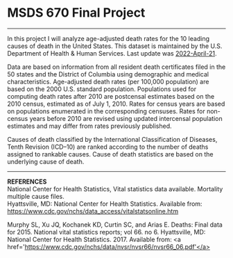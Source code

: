 # MSDS 670 Final Project
---------------------------------------------------------------------
In this project I will analyze age-adjusted death rates for the 10 leading causes of death in the United States.  This dataset is maintained by the U.S. Department of Health & Human Services.  Last update was <a href='https://catalog.data.gov/dataset/nchs-leading-causes-of-death-united-states#sec-dates'>2022-April-21</a>.</br>

Data are based on information from all resident death certificates filed in the 50 states and the District of Columbia using demographic and medical characteristics. Age-adjusted death rates (per 100,000 population) are based on the 2000 U.S. standard population. Populations used for computing death rates after 2010 are postcensal estimates based on the 2010 census, estimated as of July 1, 2010. Rates for census years are based on populations enumerated in the corresponding censuses. Rates for non-census years before 2010 are revised using updated intercensal population estimates and may differ from rates previously published.</br>

Causes of death classified by the International Classification of Diseases, Tenth Revision (ICD–10) are ranked according to the number of deaths assigned to rankable causes. Cause of death statistics are based on the underlying cause of death.</br>

-------------------------------------------------------------------------------
**REFERENCES**</br>
National Center for Health Statistics, Vital statistics data available.  Mortality multiple cause files.</br>
Hyattsville, MD: National Center for Health Statistics.  Available from: <a href='https://www.cdc.gov/nchs/data_access/vitalstatsonline.htm'>https://www.cdc.gov/nchs/data_access/vitalstatsonline.htm</a></br>

Murphy SL, Xu JQ, Kochanek KD, Curtin SC, and Arias E. Deaths: Final data for 2015. National vital statistics reports; vol 66. no 6. Hyattsville, MD: National Center for Health Statistics. 2017. Available from: <a href='https://www.cdc.gov/nchs/data/nvsr/nvsr66/nvsr66_06.pdf'</a></br>